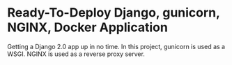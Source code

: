 # Ready-To-Deploy Django, gunicorn, NGINX, Docker Application
Getting a Django 2.0 app up in no time. In this project, gunicorn is used as a WSGI. NGINX is used as a reverse proxy server.

